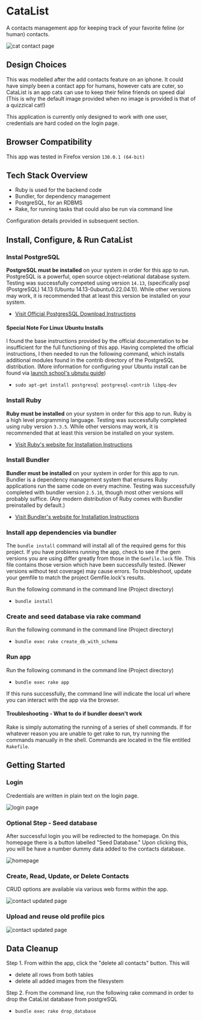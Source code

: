 # CataList

A contacts management app for keeping track of your favorite feline (or human) contacts.

![cat contact page](public/images/documentation/view-contact-page.png)

## Design Choices
This was modelled after the add contacts feature on an iphone. It could have simply been a contact app for humans, however cats are cuter, so CataList is an app cats can use to keep their feline friends on speed dial (This is why the default image provided when no image is provided is that of a quizzical cat!)

This application is currently only designed to work with one user, credentials are hard coded on the login page.

## Browser Compatibility
This app was tested in Firefox version `130.0.1 (64-bit)`

## Tech Stack Overview
- Ruby is used for the backend code
- Bundler, for dependency management
- PostgreSQL, for an RDBMS
- Rake, for running tasks that could also be run via command line

Configuration details provided in subsequent section.

## Install, Configure, & Run CataList

### Instal PostgreSQL
__PostgreSQL must be installed__ on your system in order for this app to run. PostgreSQL is a powerful, open source object-relational database system. Testing was successfully competed using version `14.13`, (specifically psql (PostgreSQL) 14.13 (Ubuntu 14.13-0ubuntu0.22.04.1)). While other versions may work, it is recommended that at least this version be installed on your system.
- [Visit Official PostgresSQL Download Instructions](https://www.postgresql.org/download/)

#### Special Note For Linux Ubuntu Installs
I found the base instructions provided by the official documentation to be insufficient for the full functioning of this app. Having completed the official instructions, I then needed to run the following command, which installs additional modules found in the contrib directory of the PostgreSQL distribution. (More information for configuring your Ubuntu install can be found via [launch school's ubnutu guide](https://launchschool.medium.com/how-to-install-postgres-for-ubuntu-linux-fa06a162348))

- `sudo apt-get install postgresql postgresql-contrib libpq-dev`

### Install Ruby

__Ruby must be installed__ on your system in order for this app to run. Ruby is a high level programming language. Testing was successfully completed using ruby version `3.3.5`. While other versions may work, it is recommended that at least this version be installed on your system.
- [Visit Ruby's website for Installation Instructions](https://docs.ruby-lang.org/en/)

### Install Bundler

__Bundler must be installed__ on your system in order for this app to run. Bundler is a dependency management system that ensures Ruby applications run the same code on every machine. Testing was successfully completed  with bundler version `2.5.16`, though most other versions will probably suffice. (Any modern distribution of Ruby comes with Bundler preinstalled by default.)
- [Visit Bundler's website for Installation Instructions](https://bundler.io/)

### Install app dependencies via bundler
The `bundle install` command will install all of the required gems for this project. If you have problems running the app, check to see if the gem versions you are using differ greatly from those in the `Gemfile.lock` file. This file contains those version which have been successfully tested. (Newer versions without test coverage) may cause errors. To troubleshoot, update your gemfile to match the project Gemfile.lock's results.

Run the following command in the command line (Project directory)
- `bundle install`

### Create and seed database via rake command
Run the following command in the command line (Project directory)
- `bundle exec rake create_db_with_schema`

### Run app
Run the following command in the command line (Project directory)
- `bundle exec rake app`

If this runs successfully, the command line will indicate the local url where you can interact with the app via the browser.

#### Troubleshooting - What to do if bundler doesn't work
Rake is simply automating the running of a series of shell commands. If for whatever reason you are unable to get rake to run, try running the commands manually in the shell. Commands are located in the file entitled `Rakefile`.

## Getting Started
### Login
Credentials are written in plain text on the login page.

![login page](public/images/documentation/account-login-page.png)

### Optional Step - Seed database
After successful login you will be redirected to the homepage. On this homepage there is a button labelled "Seed Database." Upon clicking this, you will be have a number dummy data added to the contacts database.

![homepage](public/images/documentation/homepage-seed-success.png)

### Create, Read, Update, or Delete Contacts
CRUD options are available via various web forms within the app.

![contact updated page](public/images/documentation/contact-updated-page.png)

### Upload and reuse old profile pics

![contact updated page](public/images/documentation/edit-this-contact-image-page.png)

## Data Cleanup

Step 1. From within the app, click the "delete all contacts" button. This will
- delete all rows from both tables
- delete all added images from the filesystem

Step 2. From the command line, run the following rake command in order to drop the CataList database from postgreSQL
- `bundle exec rake drop_database`